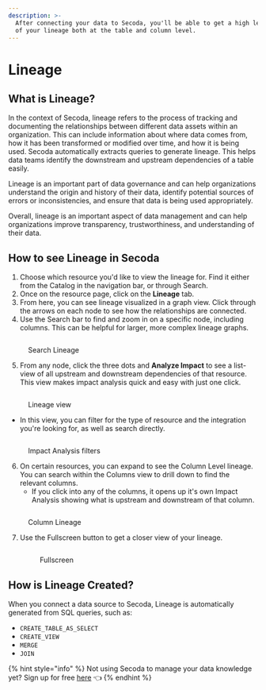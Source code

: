```yaml
---
description: >-
  After connecting your data to Secoda, you'll be able to get a high level view
  of your lineage both at the table and column level.
---
```


# Lineage

## What is Lineage?

In the context of Secoda, lineage refers to the process of tracking and documenting the relationships between different data assets within an organization. This can include information about where data comes from, how it has been transformed or modified over time, and how it is being used. Secoda automatically extracts queries to generate lineage. This helps data teams identify the downstream and upstream dependencies of a table easily.&#x20;

Lineage is an important part of data governance and can help organizations understand the origin and history of their data, identify potential sources of errors or inconsistencies, and ensure that data is being used appropriately.

Overall, lineage is an important aspect of data management and can help organizations improve transparency, trustworthiness, and understanding of their data.

## **How to see Lineage in Secoda** <a href="#h_3a4bfd6458" id="h_3a4bfd6458"></a>

1. Choose which resource you'd like to view the lineage for. Find it either from the Catalog in the navigation bar, or through Search.&#x20;
2. Once on the resource page, click on the **Lineage** tab.&#x20;
3. From here, you can see lineage visualized in a graph view. Click through the arrows on each node to see how the relationships are connected.
4. Use the Search bar to find and zoom in on a specific node, including columns. This can be helpful for larger, more complex lineage graphs.&#x20;

<figure><img src="../.gitbook/assets/Screenshot 2023-11-30 at 12.06.54 PM.png" alt=""><figcaption><p>Search Lineage</p></figcaption></figure>

5. From any node, click the three dots and **Analyze Impact** to see a list-view of all upstream and downstream dependencies of that resource. This view makes impact analysis quick and easy with just one click.

<figure><img src="../.gitbook/assets/Screenshot 2023-11-30 at 12.06.01 PM.png" alt=""><figcaption><p>Lineage view</p></figcaption></figure>

* In this view, you can filter for the type of resource and the integration you're looking for, as well as search directly.

<figure><img src="../.gitbook/assets/Screenshot 2023-11-30 at 12.25.59 PM.png" alt=""><figcaption><p>Impact Analysis filters</p></figcaption></figure>

6. On certain resources, you can expand to see the Column Level lineage. You can search within the Columns view to drill down to find the relevant columns.
   * If you click into any of the columns, it opens up it's own Impact Analysis showing what is upstream and downstream of that column.

<figure><img src="../.gitbook/assets/Screenshot 2023-11-30 at 12.13.08 PM.png" alt=""><figcaption><p>Column Lineage</p></figcaption></figure>

7.  Use the Fullscreen button to get a closer view of your lineage.

    <figure><img src="../.gitbook/assets/Kapture 2023-11-30 at 12.38.59.gif" alt=""><figcaption><p>Fullscreen</p></figcaption></figure>

## How is Lineage Created?

When you connect a data source to Secoda, Lineage is automatically generated from SQL queries, such as:

* `CREATE_TABLE_AS_SELECT`
* `CREATE_VIEW`
* `MERGE`
* `JOIN`

{% hint style="info" %}
Not using Secoda to manage your data knowledge yet? Sign up for free [here](https://app.secoda.co) 👈
{% endhint %}
